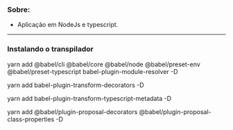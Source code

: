 ### Sobre:

- Aplicação em NodeJs e typescript.

---
### Instalando o transpilador

yarn add @babel/cli @babel/core @babel/node @babel/preset-env @babel/preset-typescript babel-plugin-module-resolver -D

yarn add babel-plugin-transform-decorators -D

yarn add babel-plugin-transform-typescript-metadata -D

yarn add @babel/plugin-proposal-decorators @babel/plugin-proposal-class-properties -D     